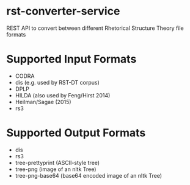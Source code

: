 # rst-converter-service
REST API to convert between different Rhetorical Structure Theory file formats

# Supported Input Formats

- CODRA
- dis (e.g. used by RST-DT corpus)
- DPLP
- HILDA (also used by Feng/Hirst 2014)
- Heilman/Sagae (2015)
- rs3

# Supported Output Formats

- dis
- rs3
- tree-prettyprint (ASCII-style tree)
- tree-png (image of an nltk Tree)
- tree-png-base64 (base64 encoded image of an nltk Tree)

